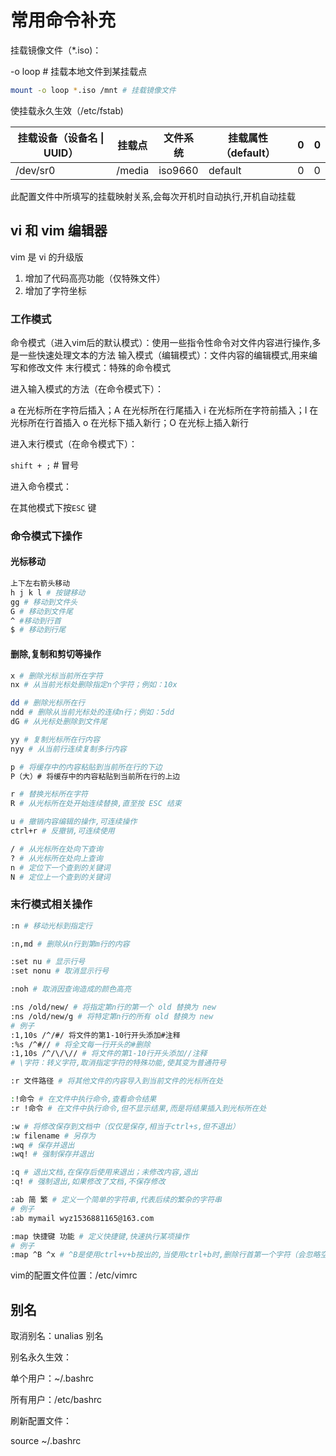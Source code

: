 # 常用命令补充

挂载镜像文件（*.iso)：

-o loop # 挂载本地文件到某挂载点

```bash
mount -o loop *.iso /mnt # 挂载镜像文件
```

使挂载永久生效（/etc/fstab)

| 挂载设备（设备名 \| UUID） | 挂载点 | 文件系统 | 挂载属性（default） | 0    | 0    |
| -------------------------- | ------ | -------- | ------------------- | ---- | ---- |
| /dev/sr0                   | /media | iso9660  | default             | 0    | 0    |

此配置文件中所填写的挂载映射关系,会每次开机时自动执行,开机自动挂载

## vi 和 vim 编辑器

vim 是 vi 的升级版

1. 增加了代码高亮功能（仅特殊文件）
2. 增加了字符坐标

### 工作模式

命令模式（进入vim后的默认模式）：使用一些指令性命令对文件内容进行操作,多是一些快速处理文本的方法
输入模式（编辑模式）：文件内容的编辑模式,用来编写和修改文件
末行模式：特殊的命令模式

进入输入模式的方法（在命令模式下）：

a 在光标所在字符后插入；A 在光标所在行尾插入
i 在光标所在字符前插入；I 在光标所在行首插入
o 在光标下插入新行；O 在光标上插入新行

进入末行模式（在命令模式下）：

`shift + ;` # 冒号

进入命令模式：

在其他模式下按`ESC` 键

### 命令模式下操作

#### 光标移动

```bash
上下左右箭头移动
h j k l # 按键移动
gg # 移动到文件头
G # 移动到文件尾
^ #移动到行首
$ # 移动到行尾
```

#### 删除,复制和剪切等操作

```bash
x # 删除光标当前所在字符
nx # 从当前光标处删除指定n个字符；例如：10x

dd # 删除光标所在行
ndd # 删除从当前光标处的连续n行；例如：5dd
dG # 从光标处删除到文件尾

yy # 复制光标所在行内容
nyy # 从当前行连续复制多行内容

p # 将缓存中的内容粘贴到当前所在行的下边
P（大）# 将缓存中的内容粘贴到当前所在行的上边

r # 替换光标所在字符
R # 从光标所在处开始连续替换,直至按 ESC 结束

u # 撤销内容编辑的操作,可连续操作
ctrl+r # 反撤销,可连续使用

/ # 从光标所在处向下查询
? # 从光标所在处向上查询
n # 定位下一个查到的关键词
N # 定位上一个查到的关键词
```

### 末行模式相关操作

```bash
:n # 移动光标到指定行

:n,md # 删除从n行到第m行的内容

:set nu # 显示行号
:set nonu # 取消显示行号

:noh # 取消因查询造成的颜色高亮

:ns /old/new/ # 将指定第n行的第一个 old 替换为 new
:ns /old/new/g # 将特定第n行的所有 old 替换为 new
# 例子
:1,10s /^/#/ 将文件的第1-10行开头添加#注释
:%s /^#// # 将全文每一行开头的#删除
:1,10s /^/\/\// # 将文件的第1-10行开头添加//注释
# \字符：转义字符,取消指定字符的特殊功能,使其变为普通符号

:r 文件路径 # 将其他文件的内容导入到当前文件的光标所在处

:!命令 # 在文件中执行命令,查看命令结果
:r !命令 # 在文件中执行命令,但不显示结果,而是将结果插入到光标所在处

:w # 将修改保存到文档中（仅仅是保存,相当于ctrl+s,但不退出）
:w filename # 另存为
:wq # 保存并退出
:wq! # 强制保存并退出

:q # 退出文档,在保存后使用来退出；未修改内容,退出
:q! # 强制退出,如果修改了文档,不保存修改

:ab 简 繁 # 定义一个简单的字符串,代表后续的繁杂的字符串
# 例子
:ab mymail wyz1536881165@163.com

:map 快捷键 功能 # 定义快捷键,快速执行某项操作
# 例子
:map ^B ^x # ^B是使用ctrl+v+b按出的,当使用ctrl+b时,删除行首第一个字符（会忽略空格）
```

vim的配置文件位置：/etc/vimrc

## 别名

取消别名：unalias 别名

别名永久生效：

单个用户：~/.bashrc

所有用户：/etc/bashrc

刷新配置文件：

source ~/.bashrc
